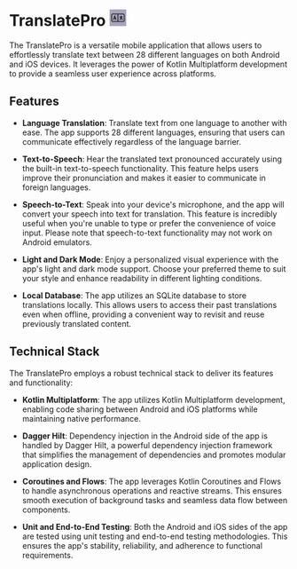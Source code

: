 # TranslatePro <img src="logo.png" alt="Logo" width="30" height="30">

The TranslatePro is a versatile mobile application that allows users to effortlessly translate text between 28 different languages on both Android and iOS devices. It leverages the power of Kotlin Multiplatform development to provide a seamless user experience across platforms.

## Features

- **Language Translation**: Translate text from one language to another with ease. The app supports 28 different languages, ensuring that users can communicate effectively regardless of the language barrier.

- **Text-to-Speech**: Hear the translated text pronounced accurately using the built-in text-to-speech functionality. This feature helps users improve their pronunciation and makes it easier to communicate in foreign languages.

- **Speech-to-Text**: Speak into your device's microphone, and the app will convert your speech into text for translation. This feature is incredibly useful when you're unable to type or prefer the convenience of voice input. Please note that speech-to-text functionality may not work on Android emulators.

- **Light and Dark Mode**: Enjoy a personalized visual experience with the app's light and dark mode support. Choose your preferred theme to suit your style and enhance readability in different lighting conditions.

- **Local Database**: The app utilizes an SQLite database to store translations locally. This allows users to access their past translations even when offline, providing a convenient way to revisit and reuse previously translated content.

## Technical Stack

The TranslatePro employs a robust technical stack to deliver its features and functionality:

- **Kotlin Multiplatform**: The app utilizes Kotlin Multiplatform development, enabling code sharing between Android and iOS platforms while maintaining native performance.

- **Dagger Hilt**: Dependency injection in the Android side of the app is handled by Dagger Hilt, a powerful dependency injection framework that simplifies the management of dependencies and promotes modular application design.

- **Coroutines and Flows**: The app leverages Kotlin Coroutines and Flows to handle asynchronous operations and reactive streams. This ensures smooth execution of background tasks and seamless data flow between components.

- **Unit and End-to-End Testing**: Both the Android and iOS sides of the app are tested using unit testing and end-to-end testing methodologies. This ensures the app's stability, reliability, and adherence to functional requirements.
